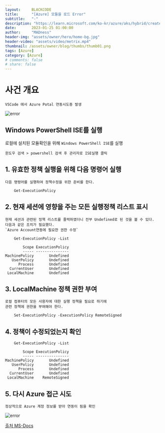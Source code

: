 ```yaml
---
layout:     BLACKCODE
title:      "[Azure] 모듈을 로드 Error"
subtitle:   "-"
description: "https://learn.microsoft.com/ko-kr/azure/aks/hybrid/create-pods"
date:       2023-01-25 01:00:00
author:     "MADness"
header-img: "assets/owner/hero/home-bg.jpg"
header-video: "assets/video/metrix.mp4"
thumbnail: /assets/owner/blog/thumbs/thumb01.png
tags: [Azure]
category: [Azure]
# comments: false
# share: false
---
```


# 사건 개요
    VSCode 에서 Azure Potal 연동시도중 발생

![error](./img/error_1-1.PNG)


## Windows PowerShell ISE를 실행

로컬에 설치된 모듈확인을 위해 `Windows PowerShell ISE`를 실행
```
윈도우 검색 > powershell 검색 후 관리자로 ISE실행 클릭
```

## 1. 유효한 정책 실행을 위해 다음 명령어 실행

    다음 명령어를 실행하여 정책수정을 위한 준비를 한다.

```
    Get-ExecutionPolicy
```

## 2. 현재 세션에 영향을 주는 모든 실행정책 리스트 표시

    현재 세션과 관련된 정책 리스트를 줄력하였더니 전부 Undefined로 된 것을 볼 수 있다.
    다음과 같은 조치가 필요했다.
    `Azure Account연동에 필요한 권한 수정`

```
    Get-ExecutionPolicy -List
```
```
        Scope ExecutionPolicy
        ----- ---------------
MachinePolicy       Undefined
   UserPolicy       Undefined
      Process       Undefined
  CurrentUser       Undefined
 LocalMachine       Undefined
```

## 3. LocalMachine 정책 권한 부여
    로컬 컴퓨터의 모든 사용자에 대한 실행 정책을 필요로 하기에
    관련 정책에 권한을 부여해야 한다.

```
    Set-ExecutionPolicy -ExecutionPolicy RemoteSigned
```

## 4. 정책이 수정되었는지 확인
```
    Get-ExecutionPolicy -List
```
```
        Scope ExecutionPolicy
        ----- ---------------
MachinePolicy       Undefined
   UserPolicy       Undefined
      Process       Undefined
  CurrentUser       Undefined
 LocalMachine    RemoteSigned
```

## 5. 다시 Azure 접근 시도

    정상적으로 Azure 계정 정보를 받아 연동이 됨을 확인

![error](./img/error_1-2.PNG)

[출처 MS-Docs](https://learn.microsoft.com/ko-kr/azure/aks/hybrid/create-pods)